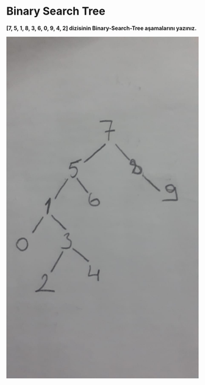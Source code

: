 # Binary Search Tree

**[7, 5, 1, 8, 3, 6, 0, 9, 4, 2] dizisinin Binary-Search-Tree aşamalarını yazınız.**

![](https://github.com/RamazanGunduz/data_structure_and_algorithms/blob/master/BST.jpeg?raw=true)
						     
